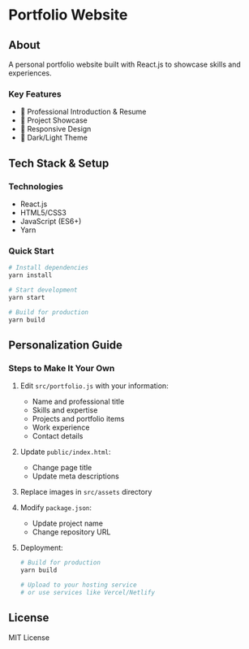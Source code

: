 # Portfolio Website

## About

A personal portfolio website built with React.js to showcase skills and experiences.

### Key Features

- 🎯 Professional Introduction & Resume
- 💼 Project Showcase
- 📱 Responsive Design
- 🌙 Dark/Light Theme

## Tech Stack & Setup

### Technologies

- React.js
- HTML5/CSS3
- JavaScript (ES6+)
- Yarn

### Quick Start

```bash
# Install dependencies
yarn install

# Start development
yarn start

# Build for production
yarn build
```

## Personalization Guide

### Steps to Make It Your Own

1. Edit `src/portfolio.js` with your information:

   - Name and professional title
   - Skills and expertise
   - Projects and portfolio items
   - Work experience
   - Contact details

2. Update `public/index.html`:

   - Change page title
   - Update meta descriptions

3. Replace images in `src/assets` directory

4. Modify `package.json`:

   - Update project name
   - Change repository URL

5. Deployment:

   ```bash
   # Build for production
   yarn build

   # Upload to your hosting service
   # or use services like Vercel/Netlify
   ```

## License

MIT License
